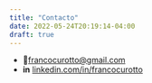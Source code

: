 ```yaml
---
title: "Contacto"
date: 2022-05-24T20:19:14-04:00
draft: true
---
```

- 📧[francocurotto@gmail.com](mailto:francocurotto@gmail.com)
- **in** [linkedin.com/in/francocurotto](https://www.linkedin.com/in/francocurotto/)
